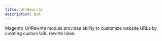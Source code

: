 ```yaml
---
title: UrlRewrite
description: N/A
---
```


Magento_UrlRewrite module provides ability to customize website URLs by creating custom URL rewrite rules.

